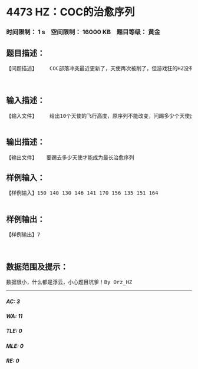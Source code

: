 # 4473 HZ：COC的治愈序列   
### 时间限制： 1 s&nbsp;&nbsp;&nbsp;&nbsp;空间限制： 16000 KB&nbsp;&nbsp;&nbsp;&nbsp;题目等级： 黄金  
## 题目描述：  

<pre>
【问题描述】    COC部落冲突最近更新了，天使再次被削了，但游戏狂的HZ没有放弃寻找天使的治愈方案，HZ找了一天，找到了一个序列,每个天使都有他的飞行高度，天使排列起来，相邻的两个天使飞行高度小于5，治愈序列就出来了。  
  

</pre>
  
  
## 输入描述：  

<pre>
【输入文件】    给出10个天使的飞行高度，原序列不能改变，问踢多少个天使出去序列能构成最长的治愈序列  

</pre>
  
  
## 输出描述：  

<pre>
【输出文件】   要踢去多少天使才能成为最长治愈序列
</pre>
  
  
## 样例输入：  

<pre>
【样例输入】150 140 130 146 141 170 156 135 151 164  

</pre>
  
  
## 样例输出：  

<pre>
【样例输出】7  
  

</pre>
  
  
## 数据范围及提示：  

<pre>
数据很小，什么都是浮云，小心题目坑爹！By Orz_HZ
</pre>
  
  
***  

##### AC: 3  
##### WA: 11  
##### TLE: 0  
##### MLE: 0  
##### RE: 0  

